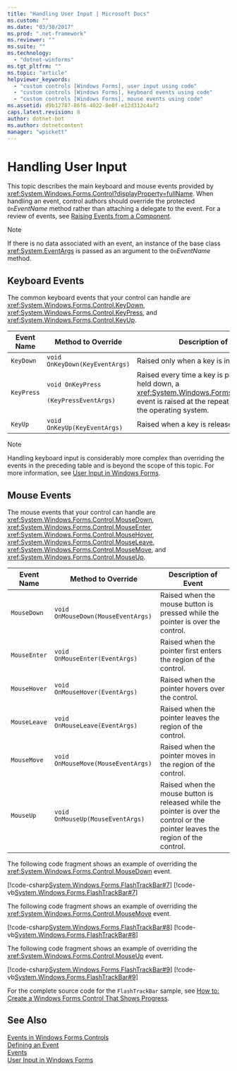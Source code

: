 ```yaml
---
title: "Handling User Input | Microsoft Docs"
ms.custom: ""
ms.date: "03/30/2017"
ms.prod: ".net-framework"
ms.reviewer: ""
ms.suite: ""
ms.technology: 
  - "dotnet-winforms"
ms.tgt_pltfrm: ""
ms.topic: "article"
helpviewer_keywords: 
  - "custom controls [Windows Forms], user input using code"
  - "custom controls [Windows Forms], keyboard events using code"
  - "custom controls [Windows Forms], mouse events using code"
ms.assetid: d9b12787-86f6-4022-8e0f-e12d312c4af2
caps.latest.revision: 8
author: dotnet-bot
ms.author: dotnetcontent
manager: "wpickett"
---
```

# Handling User Input
This topic describes the main keyboard and mouse events provided by <xref:System.Windows.Forms.Control?displayProperty=fullName>. When handling an event, control authors should override the protected `On`*EventName* method rather than attaching a delegate to the event. For a review of events, see [Raising Events from a Component](http://msdn.microsoft.com/library/9aebf605-a87d-470b-b7c8-f9abfc8360a0).  
  
> [!NOTE]
>  If there is no data associated with an event, an instance of the base class <xref:System.EventArgs> is passed as an argument to the `On`*EventName* method.  
  
## Keyboard Events  
 The common keyboard events that your control can handle are <xref:System.Windows.Forms.Control.KeyDown>, <xref:System.Windows.Forms.Control.KeyPress>, and <xref:System.Windows.Forms.Control.KeyUp>.  
  
|Event Name|Method to Override|Description of Event|  
|----------------|------------------------|--------------------------|  
|`KeyDown`|`void OnKeyDown(KeyEventArgs)`|Raised only when a key is initially pressed.|  
|`KeyPress`|`void OnKeyPress`<br /><br /> `(KeyPressEventArgs)`|Raised every time a key is pressed. If a key is held down, a <xref:System.Windows.Forms.Control.KeyPress> event is raised at the repeat rate defined by the operating system.|  
|`KeyUp`|`void OnKeyUp(KeyEventArgs)`|Raised when a key is released.|  
  
> [!NOTE]
>  Handling keyboard input is considerably more complex than overriding the events in the preceding table and is beyond the scope of this topic. For more information, see [User Input in Windows Forms](../../../../docs/framework/winforms/user-input-in-windows-forms.md).  
  
## Mouse Events  
 The mouse events that your control can handle are <xref:System.Windows.Forms.Control.MouseDown>, <xref:System.Windows.Forms.Control.MouseEnter>, <xref:System.Windows.Forms.Control.MouseHover>, <xref:System.Windows.Forms.Control.MouseLeave>, <xref:System.Windows.Forms.Control.MouseMove>, and <xref:System.Windows.Forms.Control.MouseUp>.  
  
|Event Name|Method to Override|Description of Event|  
|----------------|------------------------|--------------------------|  
|`MouseDown`|`void OnMouseDown(MouseEventArgs)`|Raised when the mouse button is pressed while the pointer is over the control.|  
|`MouseEnter`|`void OnMouseEnter(EventArgs)`|Raised when the pointer first enters the region of the control.|  
|`MouseHover`|`void OnMouseHover(EventArgs)`|Raised when the pointer hovers over the control.|  
|`MouseLeave`|`void OnMouseLeave(EventArgs)`|Raised when the pointer leaves the region of the control.|  
|`MouseMove`|`void OnMouseMove(MouseEventArgs)`|Raised when the pointer moves in the region of the control.|  
|`MouseUp`|`void OnMouseUp(MouseEventArgs)`|Raised when the mouse button is released while the pointer is over the control or the pointer leaves the region of the control.|  
  
 The following code fragment shows an example of overriding the <xref:System.Windows.Forms.Control.MouseDown> event.  
  
 [!code-csharp[System.Windows.Forms.FlashTrackBar#7](../../../../samples/snippets/csharp/VS_Snippets_Winforms/System.Windows.Forms.FlashTrackBar/CS/FlashTrackBar.cs#7)]
 [!code-vb[System.Windows.Forms.FlashTrackBar#7](../../../../samples/snippets/visualbasic/VS_Snippets_Winforms/System.Windows.Forms.FlashTrackBar/VB/FlashTrackBar.vb#7)]  
  
 The following code fragment shows an example of overriding the <xref:System.Windows.Forms.Control.MouseMove> event.  
  
 [!code-csharp[System.Windows.Forms.FlashTrackBar#8](../../../../samples/snippets/csharp/VS_Snippets_Winforms/System.Windows.Forms.FlashTrackBar/CS/FlashTrackBar.cs#8)]
 [!code-vb[System.Windows.Forms.FlashTrackBar#8](../../../../samples/snippets/visualbasic/VS_Snippets_Winforms/System.Windows.Forms.FlashTrackBar/VB/FlashTrackBar.vb#8)]  
  
 The following code fragment shows an example of overriding the <xref:System.Windows.Forms.Control.MouseUp> event.  
  
 [!code-csharp[System.Windows.Forms.FlashTrackBar#9](../../../../samples/snippets/csharp/VS_Snippets_Winforms/System.Windows.Forms.FlashTrackBar/CS/FlashTrackBar.cs#9)]
 [!code-vb[System.Windows.Forms.FlashTrackBar#9](../../../../samples/snippets/visualbasic/VS_Snippets_Winforms/System.Windows.Forms.FlashTrackBar/VB/FlashTrackBar.vb#9)]  
  
 For the complete source code for the `FlashTrackBar` sample, see [How to: Create a Windows Forms Control That Shows Progress](../../../../docs/framework/winforms/controls/how-to-create-a-windows-forms-control-that-shows-progress.md).  
  
## See Also  
 [Events in Windows Forms Controls](../../../../docs/framework/winforms/controls/events-in-windows-forms-controls.md)   
 [Defining an Event](../../../../docs/framework/winforms/controls/defining-an-event-in-windows-forms-controls.md)   
 [Events](../../../../docs/standard/events/index.md)   
 [User Input in Windows Forms](../../../../docs/framework/winforms/user-input-in-windows-forms.md)
